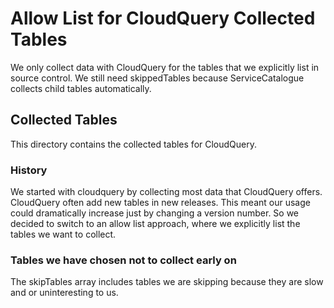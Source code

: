 # Allow List for CloudQuery Collected Tables
We only collect data with CloudQuery for the tables that we explicitly list in source control.
We still need skippedTables because ServiceCatalogue collects child tables automatically.

## Collected Tables
This directory contains the collected tables for CloudQuery.

### History
We started with cloudquery by collecting most data that
CloudQuery offers. CloudQuery often add new tables in new
releases. This meant our usage could dramatically increase
just by changing a version number. So we decided to switch to
an allow list approach, where we explicitly list the tables
we want to collect.

### Tables we have chosen not to collect early on
The skipTables array includes tables we are skipping because they are slow and or uninteresting to us.
